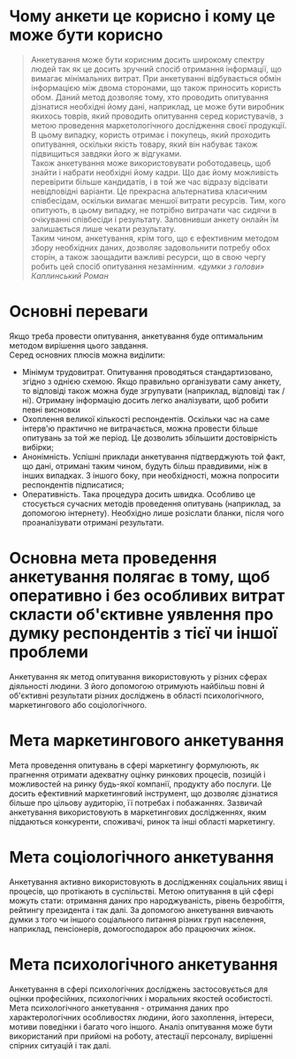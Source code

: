  # Чому анкети це корисно і кому це може бути корисно

 >Анкетування може бути корисним досить широкому спектру людей так як це досить зручний спосіб отримання інформації, що вимагає мінімальних витрат. При анкетуванні відбувається обмін інформацією між двома сторонами, що також приносить користь обом. Даний метод дозволяє тому, хто проводить опитування дізнатися необхідні йому дані, наприклад, це може бути виробник якихось товрів, який проводить опитування серед користувачів, з метою проведення маркетологічного дослідження своєї продукції. В цьому випадку, користь отримає і покупець, який проходить опитування, оскільки якість товару, який він набуває також підвищиться завдяки його ж відгуками.  
 Також анкетування може використовувати роботодавець, щоб знайти і набрати необхідні йому кадри. Що дає йому можливість перевірити більше  кандидатів, і в той же час відразу відсівати невідповідні варіанти. Це прекрасна альтернатива класичним співбесідам, оскільки вимагає меншої витрати ресурсів. Тим, кого опитують, в цьому випадку, не потрібно витрачати час сидячи в очікуванні співбесіди і результату. Заповнивши анкету онлайн їм залишається лише чекати результату.  
 Таким чином, анкетування, крім того, що є ефективним методом збору необхідних даних, дозволяє задовольнити потребу обох сторін, а також заощадити важливі ресурси, що в свою чергу робить цей спосіб опитування незамінним.
*«думки з голови» Каплинський Роман*

 # Oсновні переваги
Якщо треба провести опитування, анкетування буде оптимальним методом вирішення цього завдання.  
Серед основних плюсів можна виділити:
 * Mінімум трудовитрат. Опитування проводяться стандартизовано, згідно з однією схемою. Якщо правильно організувати саму анкету, то відповіді також можна буде згрупувати (наприклад, відповіді так / ні). Отриману інформацію досить легко аналізувати, щоб робити певні висновки
 * Oхоплення великої кількості респондентів. Оскільки час на саме інтерв'ю практично не витрачається, можна провести більше опитувань за той же період. Це дозволить збільшити достовірність вибірки;
 * Aнонімність. Успішні приклади анкетування підтверджують той факт, що дані, отримані таким чином, будуть більш правдивими, ніж в інших випадках. З іншого боку, при необхідності, можна попросити респондентів підписатися;
 * Oперативність. Така процедура досить швидка. Особливо це стосується сучасних методів проведення опитувань (наприклад, за допомогою інтернету). Необхідно лише розіслати бланки, після чого проаналізувати отримані результати.

# Основна мета проведення анкетування полягає в тому, щоб оперативно і без особливих витрат скласти об'єктивне уявлення про думку респондентів з тієї чи іншої проблеми

Анкетування як метод опитування використовують у різних сферах діяльності людини. З його допомогою отримують найбільш повні й об'єктивні результати різних досліджень в області психологічного, маркетингового або соціологічного.

# Мета маркетингового анкетування

Мета проведення опитувань в сфері маркетингу формулюють, як прагнення отримати адекватну оцінку ринкових процесів, позицій і можливостей на ринку будь-якої компанії, продукту або послуги. Це досить ефективний маркетинговий інструмент, що дозволяє дізнатися більше про цільову аудиторію, її потребах і побажаннях. Зазвичай анкетування використовують в маркетингових дослідженнях, яким піддаються конкуренти, споживачі, ринок та інші області маркетингу.

# Мета соціологічного анкетування

Анкетування активно використовують в дослідженнях соціальних явищ і процесів, що протікають в суспільстві. Метою опитування в цій сфері можуть стати: отримання даних про народжуваність, рівень безробіття, рейтингу президента і так далі. За допомогою анкетування вивчають думки з того чи іншого соціального питання різних груп населення, наприклад, пенсіонерів, домогосподарок або працюючих жінок.

# Мета психологічного анкетування

Анкетування в сфері психологічних досліджень застосовується для оцінки професійних, психологічних і моральних якостей особистості. Мета психологічного анкетування - отримання даних про характерологічних особливостях людини, його захоплення, інтереси, мотиви поведінки і багато чого іншого. Аналіз опитування може бути використаний при прийомі на роботу, атестації персоналу, вирішенні спірних ситуацій і так далі.